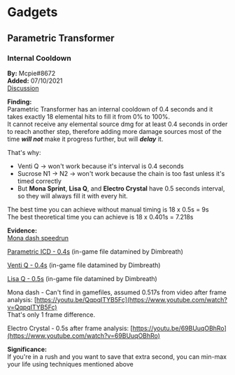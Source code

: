 # Gadgets

## Parametric Transformer

### Internal Cooldown

**By:** Mcpie#8672  
**Added:** 07/10/2021  
[Discussion](https://tickettool.xyz/direct?url=https://cdn.discordapp.com/attachments/859763876592877578/862607271769669652/transcript-parametric-transformer-speedrun.html)

**Finding:**  
Parametric Transformer has an internal cooldown of 0.4 seconds and it takes exactly 18 elemental hits to fill it from 0% to 100%.  
It cannot receive any elemental source dmg for at least 0.4 seconds in order to reach another step, therefore adding more damage sources most of the time ***will not*** make it progress further, but will ***delay*** it.

That's why:  
* Venti Q -> won't work because it's interval is 0.4 seconds  
* Sucrose N1 -> N2 -> won't work because the chain is too fast unless it's timed correctly  
* But **Mona Sprint**, **Lisa Q**, and **Electro Crystal** have 0.5 seconds interval, so they will always fill it with every hit.

The best time you can achieve without manual timing is 18 x 0.5s = 9s  
The best theoretical time you can achieve is 18 x 0.401s = 7.218s  

**Evidence:**  
[Mona dash speedrun](https://youtu.be/7ed8Xd8HX24)

[Parametric ICD - 0.4s](https://github.com/Dimbreath/GenshinData/blob/034e03bb49dcd656c2b06b634aca3d398dd1aa58/BinOutput/Ability/Temp/GadgetAbilities/ConfigAbility_Scene_Toys.json#L1584) (in-game file datamined by Dimbreath)

[Venti Q - 0.4s](https://github.com/Dimbreath/GenshinData/blob/d633c8cfe5f1f383413a1f65f44d9bd018e5f9be/BinOutput/Ability/Temp/AvatarAbilities/ConfigAbility_Avatar_Venti.json#L2604) (in-game file datamined by Dimbreath)

[Lisa Q - 0.5s](https://github.com/Dimbreath/GenshinData/blob/d633c8cfe5f1f383413a1f65f44d9bd018e5f9be/BinOutput/Ability/Temp/AvatarAbilities/ConfigAbility_Avatar_Lisa.json#L3322) (in-game file datamined by Dimbreath)

Mona dash - Can't find in gamefiles, assumed 0.517s from video after frame analysis: [https://youtu.be/QqpqITYB5Fc](https://www.youtube.com/watch?v=QqpqITYB5Fc)  
That's only 1 frame difference.

Electro Crystal - 0.5s after frame analysis: [https://youtu.be/69BUuqOBhRo](https://www.youtube.com/watch?v=69BUuqOBhRo)

**Significance:**  
If you're in a rush and you want to save that extra second, you can min-max your life using techniques mentioned above
